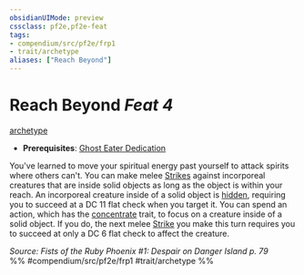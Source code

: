 ```yaml
---
obsidianUIMode: preview
cssclass: pf2e,pf2e-feat
tags:
- compendium/src/pf2e/frp1
- trait/archetype
aliases: ["Reach Beyond"]
---
```

# Reach Beyond  *Feat 4*  
[archetype](archetype.md "Archetype Feat Trait")  

- **Prerequisites**: [Ghost Eater Dedication](ghost-eater-dedication-frp1.md)

You've learned to move your spiritual energy past yourself to attack spirits where others can't. You can make melee [Strikes](strike.md) against incorporeal creatures that are inside solid objects as long as the object is within your reach. An incorporeal creature inside of a solid object is [hidden](conditions.md#Hidden), requiring you to succeed at a DC 11 flat check when you target it. You can spend an action, which has the [concentrate](concentrate.md "Concentrate Action & Ability Trait") trait, to focus on a creature inside of a solid object. If you do, the next melee [Strike](strike.md) you make this turn requires you to succeed at only a DC 6 flat check to affect the creature.

*Source: Fists of the Ruby Phoenix #1: Despair on Danger Island p. 79*  
%% #compendium/src/pf2e/frp1 #trait/archetype %%